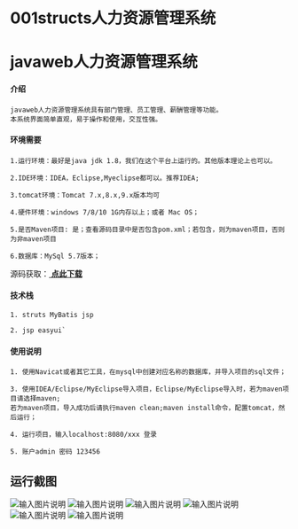 # 001structs人力资源管理系统

# javaweb人力资源管理系统


#### 介绍

```
javaweb人力资源管理系统具有部门管理、员工管理、薪酬管理等功能。
本系统界面简单直观，易于操作和使用，交互性强。
```

#### 环境需要

```
1.运行环境：最好是java jdk 1.8，我们在这个平台上运行的。其他版本理论上也可以。

2.IDE环境：IDEA，Eclipse,Myeclipse都可以。推荐IDEA;

3.tomcat环境：Tomcat 7.x,8.x,9.x版本均可

4.硬件环境：windows 7/8/10 1G内存以上；或者 Mac OS；

5.是否Maven项目: 是；查看源码目录中是否包含pom.xml；若包含，则为maven项目，否则为非maven项目

6.数据库：MySql 5.7版本；

```
源码获取：[ **点此下载** ](http://www.shuyue.fun/?type=productinfo&id=100)

#### 技术栈

```
1. struts MyBatis jsp

2. jsp easyui`
```


#### 使用说明

```
1. 使用Navicat或者其它工具，在mysql中创建对应名称的数据库，并导入项目的sql文件；

3. 使用IDEA/Eclipse/MyEclipse导入项目，Eclipse/MyEclipse导入时，若为maven项目请选择maven;
若为maven项目，导入成功后请执行maven clean;maven install命令，配置tomcat，然后运行；

4. 运行项目，输入localhost:8080/xxx 登录

5. 账户admin 密码 123456
```

## 运行截图
![输入图片说明](https://images.gitee.com/uploads/images/2021/0319/232556_3cde0d69_863230.png "屏幕截图.png")
![输入图片说明](https://images.gitee.com/uploads/images/2021/0319/232624_4986cfbc_863230.png "屏幕截图.png")
![输入图片说明](https://images.gitee.com/uploads/images/2021/0319/232633_23e5e028_863230.png "屏幕截图.png")
![输入图片说明](https://images.gitee.com/uploads/images/2021/0319/232643_b0a11280_863230.png "屏幕截图.png")
![输入图片说明](https://images.gitee.com/uploads/images/2021/0319/232651_66e2a4bb_863230.png "屏幕截图.png")
![输入图片说明](https://images.gitee.com/uploads/images/2021/0319/232700_d079088f_863230.png "屏幕截图.png")

